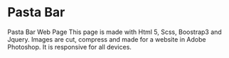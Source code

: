 # Pasta Bar
Pasta Bar Web Page
This page is made with Html 5, Scss, Boostrap3 and Jquery.
Images are cut, compress and made for a website in Adobe Photoshop.
It is responsive for all devices.
